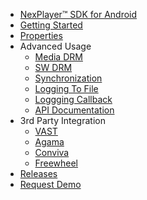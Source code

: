- [NexPlayer™ SDK for Android](/introduction.md) 
- [Getting Started](/getting-started.md)
- [Properties](/properties.md) 
- Advanced Usage
    - [Media DRM](/MediaDRM.md) 
    - [SW DRM](/SW_WV.md) 
    - [Synchronization](/synchronization.md) 
    - [Logging To File](/log2File.md) 
    - [Loggging Callback](/logging_callback.md) 
    - [API Documentation](/advanced.md) 
- 3rd Party Integration
    - [VAST](/vast.md) 
    - [Agama](/Agama.md) 
    - [Conviva](/Conviva.md)     
    - [Freewheel](/freewheel.md)
- [Releases](/releases.md) 
- [Request Demo](https://nexplayersdk.com/ios-player-sdk/) 